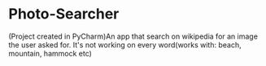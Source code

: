 # Photo-Searcher
(Project created in PyCharm)An app that search on wikipedia for an image the user asked for.
It's not working on every word(works with: beach, mountain, hammock etc)
